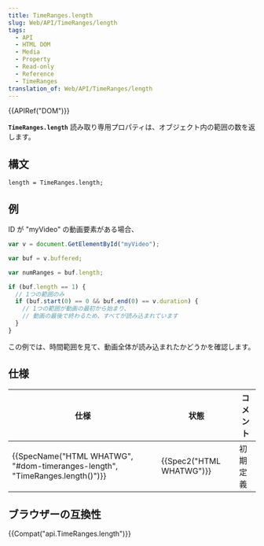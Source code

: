 ```yaml
---
title: TimeRanges.length
slug: Web/API/TimeRanges/length
tags:
  - API
  - HTML DOM
  - Media
  - Property
  - Read-only
  - Reference
  - TimeRanges
translation_of: Web/API/TimeRanges/length
---
```

{{APIRef("DOM")}}

**`TimeRanges.length`** 読み取り専用プロパティは、オブジェクト内の範囲の数を返します。

## 構文

```
length = TimeRanges.length;
```

## 例

ID が "myVideo" の動画要素がある場合、

```js
var v = document.GetElementById("myVideo");

var buf = v.buffered;

var numRanges = buf.length;

if (buf.length == 1) {
  // 1つの範囲のみ
  if (buf.start(0) == 0 && buf.end(0) == v.duration) {
    // 1つの範囲が動画の最初から始まり、
    // 動画の最後で終わるため、すべてが読み込まれています
  }
}
```

この例では、時間範囲を見て、動画全体が読み込まれたかどうかを確認します。

## 仕様

| 仕様                                                                                                 | 状態                             | コメント |
| ---------------------------------------------------------------------------------------------------- | -------------------------------- | -------- |
| {{SpecName("HTML WHATWG", "#dom-timeranges-length", "TimeRanges.length()")}} | {{Spec2("HTML WHATWG")}} | 初期定義 |

## ブラウザーの互換性

{{Compat("api.TimeRanges.length")}}
